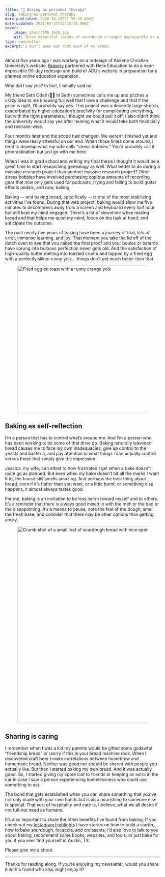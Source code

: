 ```yaml
---
title: "🥖 Baking as personal therapy"
slug: baking-as-personal-therapy
date_published: 2020-10-19T21:50:59.000Z
date_updated: 2021-03-23T22:13:55.000Z
cover:
    image: ghost/IMG_1626.jpg
    alt: Three beautiful loaves of sourdough arranged haphazardly on a wooden cutting board.
tags: newsletter
excerpt: I don't even eat that much of my bread.
---
```


Almost five years ago I was working on a redesign of Abilene Christian University’s website. [Bravery](https://bravery.co) partnered with Helix Education to do a near-impossible 90-day redesign and build of ACU’s website in preparation for a planned online education expansion.

Why did I say yes? In fact, I initially said no.

My friend Seth Odell (👋🏼 hi Seth) sometimes calls me up and pitches a crazy idea to me knowing full well that I love a challenge and that if the price is right, I’ll probably say yes. This project was a decently large stretch, exacerbated by higher education’s proclivity for complicating everything, but with the right parameters, I thought we could pull it off. I also didn't think the university would say yes after hearing what it would take both financially and restraint-wise.

Four months later and the scope had changed. We weren’t finished yet and things were really stressful on our end. When those times come around, I tend to develop what my wife calls “stress hobbies.” You’d probably call it procrastination but just go with me here.

When I was in grad school and writing my final thesis I thought it would be a great time to start researching genealogy as well. What better to do during a massive research project than another massive research project? Other stress hobbies have involved purchasing copious amounts of recording gear that now only gets used for podcasts, trying and failing to build guitar effects pedals, and now, baking.

Baking — and baking bread, specifically — is one of the most stabilizing activities I’ve found. During that web project, baking would allow me five minutes to decompress away from a screen and keyboard every half hour but still kept my mind engaged. There’s a lot of downtime when making bread and that helps me quiet my mind, focus on the task at hand, and anticipate the outcome.

The past nearly five years of baking have been a journey of trial, lots of error, immense learning, and joy. That moment you take the lid off of the dutch oven to see that you nailed the final proof and your boules or batards have sprung into bulbous perfection never gets old. And the satisfaction of high-quality butter melting into toasted crumb and topped by a fried egg with a perfectly silken runny yolk… things don’t get much better than that.

<figure class="inline-image">
    <img src="https://res.cloudinary.com/joelgoodman/image/upload/egg-on-toast_jnqvct.jpg" alt="Fried egg on toast with a runny orange yolk" width="640" height="480" loading="lazy" />
</figure>

## Baking as self-reflection

I’m a person that has to control what’s around me. And I’m a person who has been working to let some of that drive go. Baking naturally leavened bread causes me to face my own inadequacies, give up control to the yeasts and bacteria, and pay attention to what things I can actually control versus those that simply give the impression.

Jessica, my wife, can attest to how frustrated I get when a bake doesn’t quite go as planned. But even when my bake doesn’t hit all the marks I want it to, the house still smells amazing. And perhaps the best thing about bread, even if it’s flatter than you want, or a little burnt, or something else happens, it almost always tastes good.

For me, baking is an invitation to be less harsh toward myself and to others. It’s a reminder that there is always good mixed in with the meh or the bad or the disappointing. It’s a means to pause, note the feel of the dough, smell the fresh bake, and consider that there may be other options than getting angry.

<figure class="inline-image">
    <img src="https://res.cloudinary.com/joelgoodman/image/upload/small-loaf-crumb_emevlel.jpg" alt="Crumb shot of a small loaf of sourdough bread with nice open crumb." width="480" height="640" loading="lazy" />
</figure>

## Sharing is caring

I remember when I was a kid my parents would be gifted some godawful “friendship bread” or (sorry if this is you) bread machine rock. When I discovered craft beer I make correlations between homebrew and homemade bread. Neither was good nor should be shared with people you actually like. But then I started baking my own bread. And it was actually good. So, I started giving my spare loaf to friends or keeping an extra in the car in case I saw a person experiencing homelessness who could use something to eat.

The bond that gets established when you can share something that you’ve not only made with your own hands but is also nourishing to someone else is special. That sort of hospitality and care is, I believe, what we all desire if not full-out need as humans.

It’s also important to share the other benefits I’ve found from baking. If you check out my [Instagram highlights](https://instagram.com/joelgoodman) I have stories on how to build a starter, how to bake sourdough, focaccia, and croissants. I’d also love to talk to you about baking, recommend some books, websites, and tools, or just bake for you if you ever find yourself in Austin, TX.

Please give me a shout.

---

Thanks for reading along. If you’re enjoying my newsletter, would you share it with a friend who also might enjoy it?
